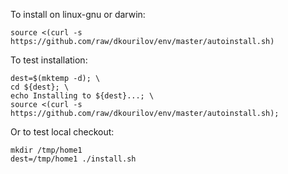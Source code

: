 To install on linux-gnu or darwin:

    source <(curl -s https://github.com/raw/dkourilov/env/master/autoinstall.sh)

To test installation:

    dest=$(mktemp -d); \
    cd ${dest}; \
    echo Installing to ${dest}...; \
    source <(curl -s https://github.com/raw/dkourilov/env/master/autoinstall.sh);

Or to test local checkout:

    mkdir /tmp/home1
    dest=/tmp/home1 ./install.sh


